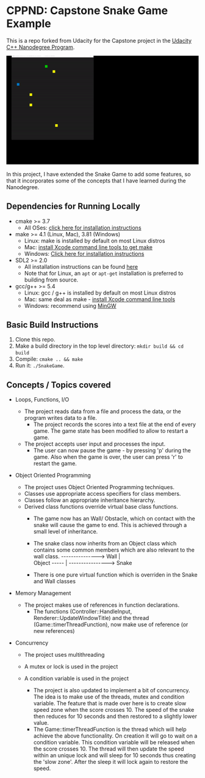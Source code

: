 # CPPND: Capstone Snake Game Example

This is a repo forked from  Udacity for the Capstone project in the [Udacity C++ Nanodegree Program](https://www.udacity.com/course/c-plus-plus-nanodegree--nd213). 

<img src="snake_game.gif"/>

In this project, I have extended the Snake Game to add some features, so that it incorporates some of the concepts that I have learned during the Nanodegree.

## Dependencies for Running Locally
* cmake >= 3.7
  * All OSes: [click here for installation instructions](https://cmake.org/install/)
* make >= 4.1 (Linux, Mac), 3.81 (Windows)
  * Linux: make is installed by default on most Linux distros
  * Mac: [install Xcode command line tools to get make](https://developer.apple.com/xcode/features/)
  * Windows: [Click here for installation instructions](http://gnuwin32.sourceforge.net/packages/make.htm)
* SDL2 >= 2.0
  * All installation instructions can be found [here](https://wiki.libsdl.org/Installation)
  * Note that for Linux, an `apt` or `apt-get` installation is preferred to building from source.
* gcc/g++ >= 5.4
  * Linux: gcc / g++ is installed by default on most Linux distros
  * Mac: same deal as make - [install Xcode command line tools](https://developer.apple.com/xcode/features/)
  * Windows: recommend using [MinGW](http://www.mingw.org/)

## Basic Build Instructions

1. Clone this repo.
2. Make a build directory in the top level directory: `mkdir build && cd build`
3. Compile: `cmake .. && make`
4. Run it: `./SnakeGame`.

## Concepts / Topics covered

* Loops, Functions, I/O
  * The project reads data from a file and process the data, or the program writes data to a file.
    * The project records the scores into a text file at the end of every game. The game state has been modified to allow to restart a game.
  * The project accepts user input and processes the input.
    * The user can now pause the game - by pressing 'p' during the game. Also when the game is over, the user can press 'r' to restart the game.
    
* Object Oriented Programming
  * The project uses Object Oriented Programming techniques.
  * Classes use appropriate access specifiers for class members.
  * Classes follow an appropriate inheritance hierarchy.
  * Derived class functions override virtual base class functions.
    *  The game now has an Wall/ Obstacle, which on contact with the snake will cause the game to end. This is achieved through a small level of inheritance.
    *  The snake class now inherits from an Object class which contains some common members which are also relevant to the wall class.
                    ---------------> Wall
                    |    
        Object -----
                    |
                    ----------------> Snake
                    
     * There is one pure virtual function  which is overriden in the Snake and Wall classes
     
 * Memory Management
   * The project makes use of references in function declarations.
     * The functions (Controller::HandleInput, Renderer::UpdateWindowTitle) and the thread (Game::timerThreadFunction), now make use of reference (or new references)
     
 * Concurrency
   * The project uses multithreading
   * A mutex or lock is used in the project
   * A condition variable is used in the project
   
     * The project is also updated to implement a bit of concurrency. The idea is to make use of the threads, mutex and condition variable. The feature that is made over here is to create slow speed zone when the score crosses 10. The speed of the snake then reduces for 10 seconds and then restored to a slightly lower value.
     * The Game::timerThreadFunction is the thread which will help achieve the above functionality. On creation it will go to wait on a condition variable. This condition variable will be released when the score crosses 10. The thread will then update the speed within an unique lock and will sleep for 10 seconds thus creating the 'slow zone'. After the sleep it will lock again to restore the speed.
    
